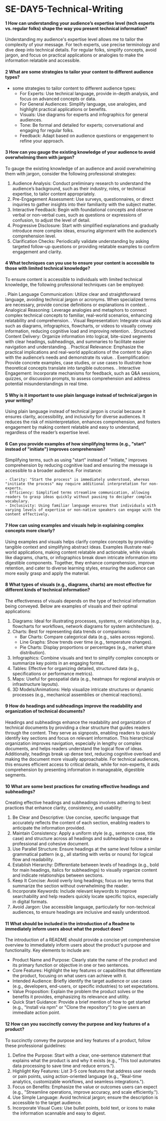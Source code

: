 # SE-DAY5-Technical-Writing

#### 1 How can understanding your audience’s expertise level (tech experts vs. regular folks) shape the way you present technical information?
Understanding my audience's expertise level allows me to tailor the complexity of your message. For tech experts, use precise terminology and dive deep into technical details. For regular folks, simplify concepts, avoid jargon, and focus on practical applications or analogies to make the information relatable and accessible.

#### 2 What are some strategies to tailor your content to different audience types?
- some strategies to tailor content to different audience types:
    - For Experts: Use technical language, provide in-depth analysis, and focus on advanced concepts or data.
    - For General Audiences: Simplify language, use analogies, and highlight practical applications or benefits.
    - Visuals: Use diagrams for experts and infographics for general audiences.
    - Tone: Be formal and detailed for experts; conversational and engaging for regular folks.
    - Feedback: Adapt based on audience questions or engagement to refine your approach.

#### 3 How can you gauge the existing knowledge of your audience to avoid overwhelming them with jargon?
To gauge the existing knowledge of an audience and avoid overwhelming them with jargon, consider the following professional strategies:

1. Audience Analysis: Conduct preliminary research to understand the audience’s background, such as their industry, roles, or technical expertise, to tailor content appropriately.
2. Pre-Engagement Assessment: Use surveys, questionnaires, or direct inquiries to gather insights into their familiarity with the subject matter.
3. Interactive Feedback: Begin with foundational concepts and observe verbal or non-verbal cues, such as questions or expressions of confusion, to adjust the level of detail.
4. Progressive Disclosure: Start with simplified explanations and gradually introduce more complex ideas, ensuring alignment with the audience’s comprehension level.
5. Clarification Checks: Periodically validate understanding by asking targeted follow-up questions or providing relatable examples to confirm engagement and clarity.

#### 4 What techniques can you use to ensure your content is accessible to those with limited technical knowledge?
To ensure content is accessible to individuals with limited technical knowledge, the following professional techniques can be employed:

. Plain Language Communication: Utilize clear and straightforward language, avoiding technical jargon or acronyms. When specialized terms are necessary, provide concise definitions or explanations in context.
. Analogical Reasoning: Leverage analogies and metaphors to connect complex technical concepts to familiar, real-world scenarios, enhancing relatability and comprehension.
. Visual Representation: Integrate visual aids such as diagrams, infographics, flowcharts, or videos to visually convey information, reducing cognitive load and improving retention.
. Structured Content Delivery: Organize information into logical, bite-sized segments with clear headings, subheadings, and summaries to facilitate easier navigation and understanding.
. Practical Relevance: Emphasize the practical implications and real-world applications of the content to align with the audience’s needs and demonstrate its value.
. Exemplification: Provide concrete examples, case studies, or use cases to illustrate how theoretical concepts translate into tangible outcomes.
. Interactive Engagement: Incorporate mechanisms for feedback, such as Q&A sessions, quizzes, or discussion prompts, to assess comprehension and address potential misunderstandings in real time.
   
#### 5 Why is it important to use plain language instead of technical jargon in your writing?
Using plain language instead of technical jargon is crucial because it ensures clarity, accessibility, and inclusivity for diverse audiences. It reduces the risk of misinterpretation, enhances comprehension, and fosters engagement by making content relatable and easy to understand, regardless of the reader’s expertise level.

#### 6 Can you provide examples of how simplifying terms (e.g., "start" instead of "initiate") improves comprehension?
Simplifying terms, such as using "start" instead of "initiate," improves comprehension by reducing cognitive load and ensuring the message is accessible to a broader audience. For instance:

    - Clarity: "Start the process" is immediately understood, whereas "initiate the process" may require additional interpretation for non-experts.
    - Efficiency: Simplified terms streamline communication, allowing readers to grasp ideas quickly without pausing to decipher complex vocabulary.
    - Inclusivity: Using familiar language ensures that individuals with varying levels of expertise or non-native speakers can engage with the content effectively.
    
#### 7 How can using examples and visuals help in explaining complex concepts more clearly?
Using examples and visuals helps clarify complex concepts by providing tangible context and simplifying abstract ideas. Examples illustrate real-world applications, making content relatable and actionable, while visuals like diagrams, charts, or infographics break down intricate information into digestible components. Together, they enhance comprehension, improve retention, and cater to diverse learning styles, ensuring the audience can more easily grasp and apply the material.

#### 8 What types of visuals (e.g., diagrams, charts) are most effective for different kinds of technical information?
The effectiveness of visuals depends on the type of technical information being conveyed. Below are examples of visuals and their optimal applications:

1. Diagrams: Ideal for illustrating processes, systems, or relationships (e.g., flowcharts for workflows, network diagrams for system architecture).
2. Charts: Best for representing data trends or comparisons:
    - Bar Charts: Compare categorical data (e.g., sales across regions).
    - Line Graphs: Show trends over time (e.g., temperature changes).
    - Pie Charts: Display proportions or percentages (e.g., market share distribution).
3. Infographics: Combine visuals and text to simplify complex concepts or summarize key points in an engaging format.
4. Tables: Effective for organizing detailed, structured data (e.g., specifications or performance metrics).
5. Maps: Useful for geospatial data (e.g., heatmaps for regional analysis or infrastructure layouts).
6. 3D Models/Animations: Help visualize intricate structures or dynamic processes (e.g., mechanical assemblies or chemical reactions).
   
#### 9 How do headings and subheadings improve the readability and organization of technical documents?
Headings and subheadings enhance the readability and organization of technical documents by providing a clear structure that guides readers through the content. They serve as signposts, enabling readers to quickly identify key sections and focus on relevant information. This hierarchical organization improves navigation, especially in lengthy or complex documents, and helps readers understand the logical flow of ideas. Additionally, headings break up dense text, reducing cognitive overload and making the document more visually approachable. For technical audiences, this ensures efficient access to critical details, while for non-experts, it aids comprehension by presenting information in manageable, digestible segments.

#### 10 What are some best practices for creating effective headings and subheadings?
Creating effective headings and subheadings involves adhering to best practices that enhance clarity, consistency, and usability:

1. Be Clear and Descriptive: Use concise, specific language that accurately reflects the content of each section, enabling readers to anticipate the information provided.
2. Maintain Consistency: Apply a uniform style (e.g., sentence case, title case) and structure across all headings and subheadings to create a professional and cohesive document.
3. Use Parallel Structure: Ensure headings at the same level follow a similar grammatical pattern (e.g., all starting with verbs or nouns) for logical flow and readability.
4. Establish Hierarchy: Differentiate between levels of headings (e.g., bold for main headings, italics for subheadings) to visually organize content and indicate relationships between sections.
5. Keep It Concise: Avoid overly long headings; focus on key terms that summarize the section without overwhelming the reader.
6. Incorporate Keywords: Include relevant keywords to improve searchability and help readers quickly locate specific topics, especially in digital formats.
7. Avoid Jargon: Use accessible language, particularly for non-technical audiences, to ensure headings are inclusive and easily understood.
   
#### 11 What should be included in the introduction of a Readme to immediately inform users about what the product does?
The introduction of a README should provide a concise yet comprehensive overview to immediately inform users about the product's purpose and functionality. Key elements to include are:

- Product Name and Purpose: Clearly state the name of the product and its primary function or objective in one or two sentences.
- Core Features: Highlight the key features or capabilities that differentiate the product, focusing on what users can achieve with it.
- Intended Audience: Briefly identify the target audience or use cases (e.g., developers, end-users, or specific industries) to set expectations.
- Value Proposition: Explain the problem the product solves or the benefits it provides, emphasizing its relevance and utility.
- Quick Start Guidance: Provide a brief mention of how to get started (e.g., "Install via npm" or "Clone the repository") to give users an immediate action point.

#### 12 How can you succinctly convey the purpose and key features of a product?
To succinctly convey the purpose and key features of a product, follow these professional guidelines:

1. Define the Purpose: Start with a clear, one-sentence statement that explains what the product is and why it exists (e.g., "This tool automates data processing to save time and reduce errors.").
2. Highlight Key Features: List 3-5 core features that address user needs or pain points, using action-oriented language (e.g., "Real-time analytics, customizable workflows, and seamless integrations.").
3. Focus on Benefits: Emphasize the value or outcomes users can expect (e.g., "Streamline operations, improve accuracy, and scale efficiently.").
4. Use Simple Language: Avoid technical jargon; ensure the description is accessible to the target audience.
5. Incorporate Visual Cues: Use bullet points, bold text, or icons to make the information scannable and easy to digest.
